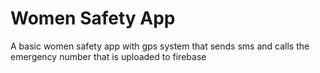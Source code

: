 # Women Safety App
 A basic women safety app with gps system that sends sms and calls the emergency number that is uploaded to firebase
